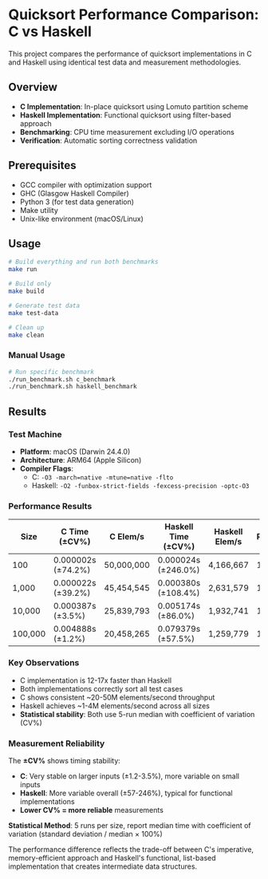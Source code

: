 # Quicksort Performance Comparison: C vs Haskell

This project compares the performance of quicksort implementations in C and Haskell using identical test data and measurement methodologies.

## Overview

- **C Implementation**: In-place quicksort using Lomuto partition scheme
- **Haskell Implementation**: Functional quicksort using filter-based approach
- **Benchmarking**: CPU time measurement excluding I/O operations
- **Verification**: Automatic sorting correctness validation

## Prerequisites

- GCC compiler with optimization support
- GHC (Glasgow Haskell Compiler)
- Python 3 (for test data generation)
- Make utility
- Unix-like environment (macOS/Linux)

## Usage

```bash
# Build everything and run both benchmarks
make run

# Build only
make build

# Generate test data
make test-data

# Clean up
make clean
```

### Manual Usage

```bash
# Run specific benchmark
./run_benchmark.sh c_benchmark
./run_benchmark.sh haskell_benchmark
```

## Results

### Test Machine
- **Platform**: macOS (Darwin 24.4.0)
- **Architecture**: ARM64 (Apple Silicon)
- **Compiler Flags**: 
  - C: `-O3 -march=native -mtune=native -flto`
  - Haskell: `-O2 -funbox-strict-fields -fexcess-precision -optc-O3`

### Performance Results

| Size    | C Time (±CV%)         | C Elem/s   | Haskell Time (±CV%)  | Haskell Elem/s | Ratio |
|---------|----------------------|------------|----------------------|----------------|-------|
| 100     | 0.000002s (±74.2%)   | 50,000,000 | 0.000024s (±246.0%) | 4,166,667      | 12x   |
| 1,000   | 0.000022s (±39.2%)   | 45,454,545 | 0.000380s (±108.4%) | 2,631,579      | 17x   |
| 10,000  | 0.000387s (±3.5%)    | 25,839,793 | 0.005174s (±86.0%)  | 1,932,741      | 13x   |
| 100,000 | 0.004888s (±1.2%)    | 20,458,265 | 0.079379s (±57.5%)  | 1,259,779      | 16x   |

### Key Observations

- C implementation is 12-17x faster than Haskell
- Both implementations correctly sort all test cases
- C shows consistent ~20-50M elements/second throughput
- Haskell achieves ~1-4M elements/second across all sizes
- **Statistical stability**: Both use 5-run median with coefficient of variation (CV%)

### Measurement Reliability

The **±CV%** shows timing stability:
- **C**: Very stable on larger inputs (±1.2-3.5%), more variable on small inputs
- **Haskell**: More variable overall (±57-246%), typical for functional implementations
- **Lower CV% = more reliable** measurements

**Statistical Method**: 5 runs per size, report median time with coefficient of variation (standard deviation / median × 100%)

The performance difference reflects the trade-off between C's imperative, memory-efficient approach and Haskell's functional, list-based implementation that creates intermediate data structures.